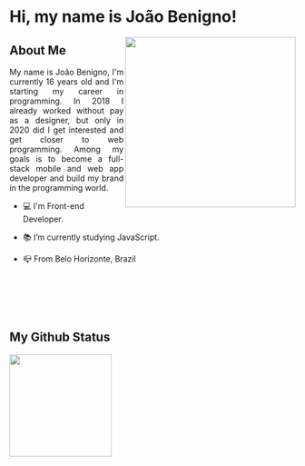 <h1 align="left"> Hi, my name is João Benigno! </h1>

<img src="https://isometric.online/wp-content/uploads/2019/07/Coding_SVG.svg" min-width="300px" max-width="300px" width="300px" align="right" alt="">

## About Me

<p align="justify"> My name is João Benigno, I'm currently 16 years old and I'm starting my career in programming. In 2018 I already worked without pay as a designer, but only in 2020 did I get interested and get closer to web programming. Among my goals is to become a full-stack mobile and web app developer and build my brand in the programming world.

- 💻 I'm Front-end Developer.
- 📚 I’m currently studying JavaScript.
- 📪 From Belo Horizonte, Brazil</p>

  <br><br><br><br>
  
## My Github Status

<div>
  <a href="https://github.com/joaobenigno">
  <img height="180em" src="https://github-readme-stats.vercel.app/api?username=joaobenigno&show_icons=true&theme=omni&include_all_commits=true&count_private=true"/>
</div>


